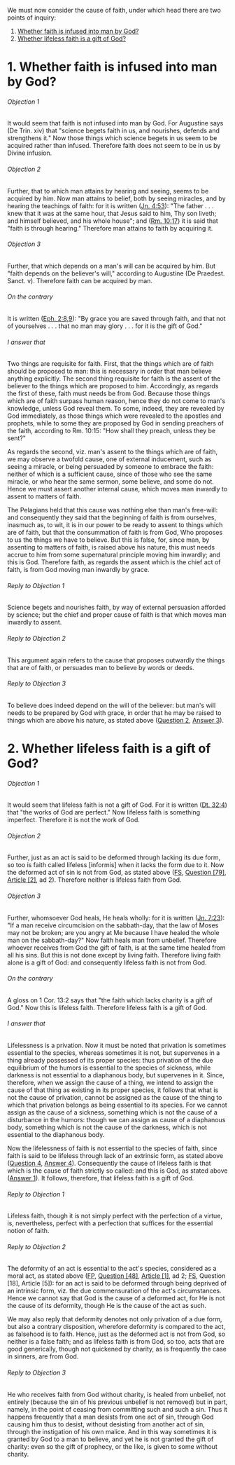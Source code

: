 We must now consider the cause of faith, under which head there are two points of inquiry:  

1. [ Whether faith is infused into man by God?](#1.%20Whether%20faith%20is%20infused%20into%20man%20by%20God?)
2. [ Whether lifeless faith is a gift of God?](#2.%20Whether%20lifeless%20faith%20is%20a%20gift%20of%20God?)



# 1. Whether faith is infused into man by God? 

###### Objection 1
It would seem that faith is not infused into man by God. For Augustine says (De Trin. xiv) that "science begets faith in us, and nourishes, defends and strengthens it." Now those things which science begets in us seem to be acquired rather than infused. Therefore faith does not seem to be in us by Divine infusion.  

###### Objection 2
Further, that to which man attains by hearing and seeing, seems to be acquired by him. Now man attains to belief, both by seeing miracles, and by hearing the teachings of faith: for it is written ([Jn. 4:53](http://bible.gospelcom.net/bible?Jn++4:53)): "The father . . . knew that it was at the same hour, that Jesus said to him, Thy son liveth; and himself believed, and his whole house"; and ([Rm. 10:17](http://bible.gospelcom.net/bible?Rm++10:17)) it is said that "faith is through hearing." Therefore man attains to faith by acquiring it.  

###### Objection 3
Further, that which depends on a man's will can be acquired by him. But "faith depends on the believer's will," according to Augustine (De Praedest. Sanct. v). Therefore faith can be acquired by man.  

###### On the contrary
It is written ([Eph. 2:8,9](http://bible.gospelcom.net/bible?Eph++2:8,9)): "By grace you are saved through faith, and that not of yourselves . . . that no man may glory . . . for it is the gift of God."  

###### I answer that
Two things are requisite for faith. First, that the things which are of faith should be proposed to man: this is necessary in order that man believe anything explicitly. The second thing requisite for faith is the assent of the believer to the things which are proposed to him. Accordingly, as regards the first of these, faith must needs be from God. Because those things which are of faith surpass human reason, hence they do not come to man's knowledge, unless God reveal them. To some, indeed, they are revealed by God immediately, as those things which were revealed to the apostles and prophets, while to some they are proposed by God in sending preachers of the faith, according to Rm. 10:15: "How shall they preach, unless they be sent?"  

As regards the second, viz. man's assent to the things which are of faith, we may observe a twofold cause, one of external inducement, such as seeing a miracle, or being persuaded by someone to embrace the faith: neither of which is a sufficient cause, since of those who see the same miracle, or who hear the same sermon, some believe, and some do not. Hence we must assert another internal cause, which moves man inwardly to assent to matters of faith.  

The Pelagians held that this cause was nothing else than man's free-will: and consequently they said that the beginning of faith is from ourselves, inasmuch as, to wit, it is in our power to be ready to assent to things which are of faith, but that the consummation of faith is from God, Who proposes to us the things we have to believe. But this is false, for, since man, by assenting to matters of faith, is raised above his nature, this must needs accrue to him from some supernatural principle moving him inwardly; and this is God. Therefore faith, as regards the assent which is the chief act of faith, is from God moving man inwardly by grace.  

###### Reply to Objection 1
Science begets and nourishes faith, by way of external persuasion afforded by science; but the chief and proper cause of faith is that which moves man inwardly to assent.  

###### Reply to Objection 2
This argument again refers to the cause that proposes outwardly the things that are of faith, or persuades man to believe by words or deeds.  

###### Reply to Objection 3
To believe does indeed depend on the will of the believer: but man's will needs to be prepared by God with grace, in order that he may be raised to things which are above his nature, as stated above ([Question 2](2.%20Act%20of%20Faith.md), [Answer 3](2.%20Act%20of%20Faith.md#3.%20Whether%20it%20is%20necessary%20for%20salvation%20to%20believe%20anything%20above%20the%20natural%20reason?%20)).




# 2. Whether lifeless faith is a gift of God? 

###### Objection 1
It would seem that lifeless faith is not a gift of God. For it is written ([Dt. 32:4](http://bible.gospelcom.net/bible?Dt++32:4)) that "the works of God are perfect." Now lifeless faith is something imperfect. Therefore it is not the work of God.  

###### Objection 2
Further, just as an act is said to be deformed through lacking its due form, so too is faith called lifeless \[informis\] when it lacks the form due to it. Now the deformed act of sin is not from God, as stated above ([FS](../FS.html), [Question \[79\]](../FS/FS079.html#FSQ79OUTP1), [Article \[2\]](../FS/FS079.html#FSQ79A2THEP1), ad 2). Therefore neither is lifeless faith from God.  

###### Objection 3
Further, whomsoever God heals, He heals wholly: for it is written ([Jn. 7:23](http://bible.gospelcom.net/bible?Jn++7:23)): "If a man receive circumcision on the sabbath-day, that the law of Moses may not be broken; are you angry at Me because I have healed the whole man on the sabbath-day?" Now faith heals man from unbelief. Therefore whoever receives from God the gift of faith, is at the same time healed from all his sins. But this is not done except by living faith. Therefore living faith alone is a gift of God: and consequently lifeless faith is not from God.  

###### On the contrary
A gloss on 1 Cor. 13:2 says that "the faith which lacks charity is a gift of God." Now this is lifeless faith. Therefore lifeless faith is a gift of God.  

###### I answer that
Lifelessness is a privation. Now it must be noted that privation is sometimes essential to the species, whereas sometimes it is not, but supervenes in a thing already possessed of its proper species: thus privation of the due equilibrium of the humors is essential to the species of sickness, while darkness is not essential to a diaphanous body, but supervenes in it. Since, therefore, when we assign the cause of a thing, we intend to assign the cause of that thing as existing in its proper species, it follows that what is not the cause of privation, cannot be assigned as the cause of the thing to which that privation belongs as being essential to its species. For we cannot assign as the cause of a sickness, something which is not the cause of a disturbance in the humors: though we can assign as cause of a diaphanous body, something which is not the cause of the darkness, which is not essential to the diaphanous body.  

Now the lifelessness of faith is not essential to the species of faith, since faith is said to be lifeless through lack of an extrinsic form, as stated above ([Question 4](4.%20Virtue%20Itself%20of%20Faith.md), [Answer 4](4.%20Virtue%20Itself%20of%20Faith.md#4.%20Whether%20lifeless%20faith%20can%20become%20living,%20or%20living%20faith,%20lifeless?%20)). Consequently the cause of lifeless faith is that which is the cause of faith strictly so called: and this is God, as stated above ([Answer 1](#1.%20Whether%20faith%20is%20infused%20into%20man%20by%20God?%20)). It follows, therefore, that lifeless faith is a gift of God.  

###### Reply to Objection 1
Lifeless faith, though it is not simply perfect with the perfection of a virtue, is, nevertheless, perfect with a perfection that suffices for the essential notion of faith.  

###### Reply to Objection 2
The deformity of an act is essential to the act's species, considered as a moral act, as stated above ([FP](../FP.html), [Question \[48\]](../FP/FP048.html#FPQ48OUTP1), [Article \[1\]](../FP/FP048.html#FPQ48A1THEP1), ad 2; [FS](../FS.html), Question \[18\], Article \[5\]): for an act is said to be deformed through being deprived of an intrinsic form, viz. the due commensuration of the act's circumstances. Hence we cannot say that God is the cause of a deformed act, for He is not the cause of its deformity, though He is the cause of the act as such.  

We may also reply that deformity denotes not only privation of a due form, but also a contrary disposition, wherefore deformity is compared to the act, as falsehood is to faith. Hence, just as the deformed act is not from God, so neither is a false faith; and as lifeless faith is from God, so too, acts that are good generically, though not quickened by charity, as is frequently the case in sinners, are from God.  

###### Reply to Objection 3
He who receives faith from God without charity, is healed from unbelief, not entirely (because the sin of his previous unbelief is not removed) but in part, namely, in the point of ceasing from committing such and such a sin. Thus it happens frequently that a man desists from one act of sin, through God causing him thus to desist, without desisting from another act of sin, through the instigation of his own malice. And in this way sometimes it is granted by God to a man to believe, and yet he is not granted the gift of charity: even so the gift of prophecy, or the like, is given to some without charity.
